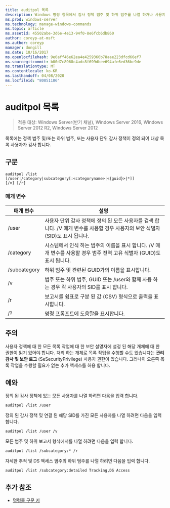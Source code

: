 ```yaml
---
title: auditpol 목록
description: Windows 명령 항목에서 감사 정책 범주 및 하위 범주를 나열 하거나 사용자 단위 감사 정책을 정의 하는 사용자를 나열 하는 **auditpol 목록**입니다.
ms.prod: windows-server
ms.technology: manage-windows-commands
ms.topic: article
ms.assetid: 45502abe-3d6e-4e13-94f0-8e6fcb6db860
author: coreyp-at-msft
ms.author: coreyp
manager: dongill
ms.date: 10/16/2017
ms.openlocfilehash: 9e0aff46e62ea4e4259360b78aae223dfcd66ef7
ms.sourcegitcommit: b00d7c8968c4adc8f699dbee694afe6ed36bc9de
ms.translationtype: MT
ms.contentlocale: ko-KR
ms.lasthandoff: 04/08/2020
ms.locfileid: "80851186"
---
```

# <a name="auditpol-list"></a>auditpol 목록

>적용 대상: Windows Server(반기 채널), Windows Server 2016, Windows Server 2012 R2, Windows Server 2012

목록에는 정책 범주 및/또는 하위 범주, 또는 사용자 단위 감사 정책이 정의 되어 대상 목록 사용자가 감사 합니다.

## <a name="syntax"></a>구문

```
auditpol /list
[/user|/category|subcategory[:<categoryname>|<{guid}>|*]]
[/v] [/r]
```

### <a name="parameters"></a>매개 변수

| 매개 변수 | 설명 |
| ------- | -------- |
| /user | 사용자 단위 감사 정책에 정의 된 모든 사용자를 검색 합니다. /V 매개 변수를 사용할 경우 사용자의 보안 식별자 (SID)도 표시 됩니다. |
| /category | 시스템에서 인식 하는 범주의 이름을 표시 합니다. /V 매개 변수를 사용할 경우 범주 전역 고유 식별자 (GUID)도 표시 됩니다. |
| /subcategory | 하위 범주 및 관련된 GUID가의 이름을 표시합니다. |
| /v | 범주 또는 하위 범주, GUID 또는 /user와 함께 사용 하는 경우 각 사용자의 SID를 표시 합니다. |
| /r | 보고서를 쉼표로 구분 된 값 (CSV) 형식으로 출력을 표시합니다. |
| /? | 명령 프롬프트에 도움말을 표시합니다. |

## <a name="remarks"></a>주의

사용자 정책에 대 한 모든 목록 작업에 대 한 보안 설명자에 설정 된 해당 개체에 대 한 권한이 읽기 있어야 합니다. 처리 하는 개체로 목록 작업을 수행할 수도 있습니다는 **관리 감사 및 보안 로그** (SeSecurityPrivilege) 사용자 권한이 있습니다. 그러나이 오른쪽 목록 작업을 수행할 필요가 없는 추가 액세스를 허용 합니다.

## <a name="examples"></a><a name=BKMK_examples></a>예와

정의 된 감사 정책에 있는 모든 사용자를 나열 하려면 다음을 입력 합니다.

```
auditpol /list /user
```

정의 된 감사 정책 및 연결 된 해당 SID를 가진 모든 사용자를 나열 하려면 다음을 입력 합니다.

```
auditpol /list /user /v
```

모든 범주 및 하위 보고서 형식에서를 나열 하려면 다음을 입력 합니다.

```
auditpol /list /subcategory:* /r
```

자세한 추적 및 DS 액세스 범주의 하위 범주를 나열 하려면 다음을 입력 합니다.

```
auditpol /list /subcategory:detailed Tracking,DS Access
```

## <a name="additional-references"></a>추가 참조

- [명령줄 구문 키](command-line-syntax-key.md)
